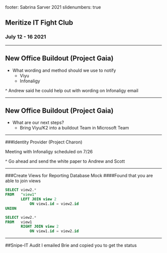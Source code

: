 footer: Sabrina Sarver 2021
slidenumbers: true

## Meritize IT Fight Club
### July 12 - 16 2021

---

## New Office Buildout (Project Gaia)
- What wording and method should we use to notify
    * Viyu
    * Infonaligy
  
^ Andrew said he could help out with wording on Infonaligy email

---

## New Office Buildout (Project Gaia) 
- What are our next steps?
    * Bring Viyu/K2 into a buildout Team in Microsoft Team

---

###Identity Provider (Project Charon)

Meeting with Infonaligy scheduled on 7/26

^ Go ahead and send the white paper to Andrew and Scott

---

###Create Views for Reporting Database Mock
####Found that you are able to join views
```SQL
SELECT view2.*
FROM   "view1"
       LEFT JOIN view 2
           ON view1.id = view2.id
UNION

SELECT view2.*
FROM   view1
       RIGHT JOIN view 2
           ON view1.id = view2.id
```
---

##Snipe-IT Audit
I emailed Brie and copied you to get the status